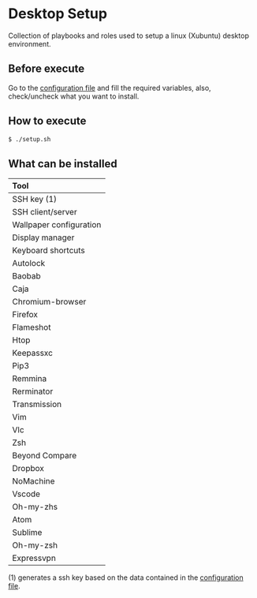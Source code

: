 # Desktop Setup

Collection of playbooks and roles used to setup a linux (Xubuntu) desktop environment.

## Before execute

Go to the [configuration file](group_vars/all.yml) and fill the required variables, also, check/uncheck what you want to install.

## How to execute

```bash
$ ./setup.sh
```

## What can be installed

| Tool                                  |
| :---                                  |
| SSH key (1)                           |
| SSH client/server                     |
| Wallpaper configuration               |
| Display manager                       |
| Keyboard shortcuts                    |
| Autolock                              |
| Baobab                                |
| Caja                                  |
| Chromium-browser                      |
| Firefox                               |
| Flameshot                             |
| Htop                                  |
| Keepassxc                             |
| Pip3                                  |
| Remmina                               |
| Rerminator                            |
| Transmission                          |
| Vim                                   |
| Vlc                                   |
| Zsh                                   |
| Beyond Compare                        |
| Dropbox                               |
| NoMachine                             |
| Vscode                                |
| Oh-my-zhs                             |
| Atom                                  |
| Sublime                               |
| Oh-my-zsh                             |
| Expressvpn                            |


(1) generates a ssh key based on the data contained in the [configuration file](group_vars/all.yml).
